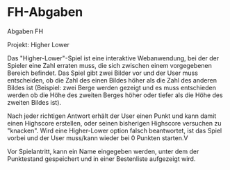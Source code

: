 # FH-Abgaben
Abgaben FH

Projekt: Higher Lower

Das "Higher-Lower"-Spiel ist eine interaktive Webanwendung, bei der der Spieler eine Zahl erraten muss, die sich zwischen einem vorgegebenen Bereich befindet.
Das Spiel gibt zwei Bilder vor und der User muss entscheiden, ob die Zahl des einen Bildes höher als die Zahl des anderen Bildes ist (Beispiel: zwei Berge werden gezeigt und es muss entschieden werden ob die Höhe des zweiten Berges höher oder tiefer als die Höhe des zweiten Bildes ist).

Nach jeder richtigen Antwort erhält der User einen Punkt und kann damit einen Highscore erstellen, oder seinen bisherigen Highscore versuchen zu "knacken".
Wird eine Higher-Lower option falsch beantwortet, ist das Spiel vorbei und der User muss/kann wieder bei 0 Punkten starten.V

Vor Spielantritt, kann ein Name eingegeben werden, unter dem der Punktestand gespeichert und in einer Bestenliste aufgezeigt wird.
